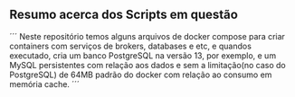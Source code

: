 ## Resumo acerca dos Scripts em questão

´´´
Neste repositório temos alguns arquivos de docker compose para criar containers com serviços de brokers, databases e etc, e quandos executado, cria um banco PostgreSQL na versão 13, por exemplo, e um MySQL persistentes com relação aos dados e sem a limitação(no caso do PostgreSQL) de 64MB padrão do docker com relação ao consumo em memória cache.
´´´

